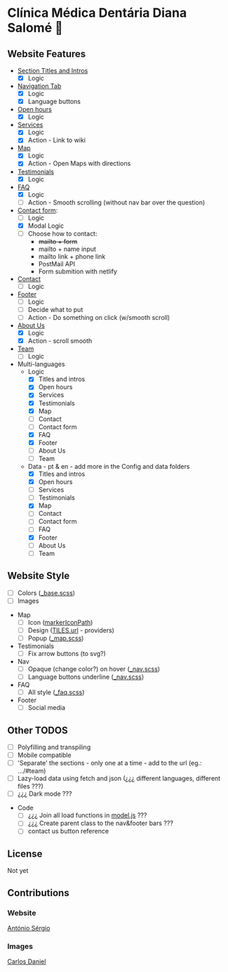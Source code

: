 # Clínica Médica Dentária Diana Salomé :tooth:

## Website Features

- [Section Titles and Intros](./src/js/Views/sectionView.js)
  - [x] Logic
- [Navigation Tab](./src/js/Views/navView.js)
  - [x] Logic
  - [x] Language buttons
- [Open hours](./src/js/Views/openHoursView.js)
  - [x] Logic
- [Services](./src/js/Views/servicesView.js)
  - [x] Logic
  - [x] Action - Link to wiki
- [Map](./src/js/Views/map.js)
  - [x] Logic
  - [x] Action - Open Maps with directions
- [Testimonials](./src/js/Views/sliderView.js)
  - [x] Logic
- [FAQ](./src/js/Views/faqView.js)
  - [x] Logic
  - [ ] Action - Smooth scrolling (without nav bar over the question)
- [Contact form](./src/js/Views/modalView.js):
  - [ ] Logic
  - [x] Modal Logic
  - [ ] Choose how to contact:
    - ~~mailto + form~~
    - mailto + name input
    - mailto link + phone link
    - PostMail API
    - Form submition with netlify
- [Contact]()
  - [ ] Logic
- [Footer](./src/js/Views/footerView.js)
  - [ ] Logic
  - [ ] Decide what to put
  - [ ] Action - Do something on click (w/smooth scroll)
- [About Us](./src/js/Views/chronoView.js)
  - [x] Logic
  - [x] Action - scroll smooth
- [Team]()
  - [ ] Logic
- Multi-languages
  - Logic
    - [x] Titles and intros
    - [x] Open hours
    - [x] Services
    - [x] Testimonials
    - [x] Map
    - [ ] Contact
    - [ ] Contact form
    - [x] FAQ
    - [x] Footer
    - [ ] About Us
    - [ ] Team
  - Data - pt & en - add more in the Config and data folders
    - [x] Titles and intros
    - [x] Open hours
    - [ ] Services
    - [ ] Testimonials
    - [x] Map
    - [ ] Contact
    - [ ] Contact form
    - [ ] FAQ
    - [x] Footer
    - [ ] About Us
    - [ ] Team

## Website Style

- [ ] Colors ([\_base.scss](./src/sass/_base.scss))
- [ ] Images
- Map
  - [ ] Icon ([markerIconPath](./src/js/Config/mapConfig.js))
  - [ ] Design ([TILES.url](./src/js/Config/mapConfig.js) - providers)
  - [ ] Popup ([\_map.scss](./src/sass/_map.scss))
- Testimonials
  - [ ] Fix arrow buttons (to svg?)
- Nav
  - [ ] Opaque (change color?) on hover ([\_nav.scss](./src/sass/_nav.scss))
  - [ ] Language buttons underline ([\_nav.scss](./src/sass/_nav.scss))
- FAQ
  - [ ] All style ([\_faq.scss](./src/sass/_faq.scss))
- Footer
  - [ ] Social media

## Other TODOS

- [ ] Polyfilling and transpiling
- [ ] Mobile compatible
- [ ] 'Separate' the sections - only one at a time - add to the url (eg.: .../#team)
- [ ] Lazy-load data using fetch and json (¿¿¿ different languages, different files ???)
- [ ] ¿¿¿ Dark mode ???
- Code
  - [ ] ¿¿¿ Join all load functions in [model.js](./src/js/model.js) ???
  - [ ] ¿¿¿ Create parent class to the nav&footer bars ???
  - [ ] contact us button reference

## License

Not yet

## Contributions

### Website

[António Sérgio](https://github.com/AntonioSergioDM)

### Images

[Carlos Daniel](https://)
